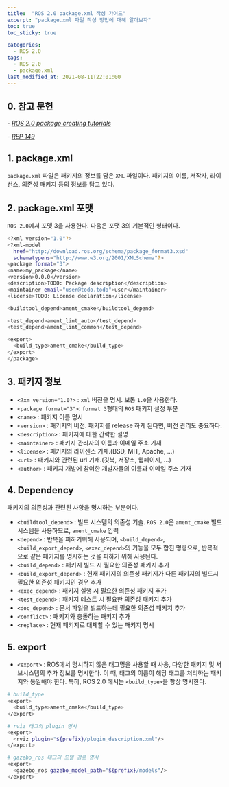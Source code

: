 ```yaml
---
title:  "ROS 2.0 package.xml 작성 가이드"
excerpt: "package.xml 파일 작성 방법에 대해 알아보자"
toc: true
toc_sticky: true

categories:
  - ROS 2.0
tags:
  - ROS 2.0
  - package.xml
last_modified_at: 2021-08-11T22:01:00
---
```


## 0. 참고 문헌
*- [ROS 2.0 package creating tutorials](https://docs.ros.org/en/foxy/Tutorials/Creating-Your-First-ROS2-Package.html)*

*- [REP 149](https://www.ros.org/reps/rep-0149.html)*


## 1. package.xml
`package.xml` 파일은 패키지의 정보를 담은 `XML` 파일이다. 패키지의 이름, 저작자, 라이선스, 의존성 패키지 등의 정보를 담고 있다.

## 2. package.xml 포맷
`ROS 2.0`에서 포맷 3을 사용한다. 다음은 포맷 3의 기본적인 형태이다.

```bash
<?xml version="1.0"?>
<?xml-model
  href="http://download.ros.org/schema/package_format3.xsd"
  schematypens="http://www.w3.org/2001/XMLSchema"?>
<package format="3">
<name>my_package</name>
<version>0.0.0</version>
<description>TODO: Package description</description>
<maintainer email="user@todo.todo">user</maintainer>
<license>TODO: License declaration</license>

<buildtool_depend>ament_cmake</buildtool_depend>

<test_depend>ament_lint_auto</test_depend>
<test_depend>ament_lint_common</test_depend>

<export>
  <build_type>ament_cmake</build_type>
</export>
</package>
```

## 3. 패키지 정보
* `<?xm version="1.0?>` : `xml` 버전을 명시. 보통 `1.0`을 사용한다.
* `<package format="3">`: `format 3`형태의 `ROS` 패키지 설정 부분
* `<name>` : 패키지 이름 명시
* `<version>` : 패키지의 버전. 패키지를 release 하게 된다면, 버전 관리도 중요하다.
* `<description>` : 패키지에 대한 간략한 설명
* `<maintainer>` : 패키지 관리자의 이름과 이메일 주소 기재
* `<license>` : 패키지의 라이센스 기재.(BSD, MIT, Apache, ...)
* `<url>` : 패키지와 관련된 url 기재.(깃북, 저장소, 웹페이지, ...)
* `<author>` : 패키지 개발에 참여한 개발자들의 이름과 이메일 주소 기재

## 4. Dependency
패키지의 의존성과 관련된 사항을 명시하는 부분이다.

* `<buildtool_depend>` : 빌드 시스템의 의존성 기술. `ROS 2.0`은 `ament_cmake` 빌드 시스템을 사용하므로, `ament_cmake` 입력
* `<depend>` : 반복을 피하기위해 사용되며, `<build_depend>`, `<build_export_depend>`, `<exec_depend>`의 기능을 모두 합친 명령으로, 반복적으로 같은 패키지를 명시하는 것을 피하기 위해 사용된다.
* `<build_depend>` : 패키지 빌드 시 필요한 의존성 패키지 추가
* `<build_export_depend>` : 현재 패키지의 의존성 패키지가 다른 패키지의 빌드시 필요한 의존성 패키지인 경우 추가
* `<exec_depend>` : 패키지 실행 시 필요한 의존성 패키지 추가
* `<test_depend>` : 패키지 테스트 시 필요한 의존성 패키지 추가
* `<doc_depend>` : 문서 파일을 빌드하는데 필요한 의존성 패키지 추가
* `<conflict>` : 패키지와 충돌하는 패키지 추가
* `<replace>` : 현재 패키지로 대체할 수 있는 패키지 명시

## 5. export
* `<export>` : ROS에서 명시하지 않은 태그명을 사용할 때 사용, 다양한 패키지 및 서브시스템의 추가 정보를 명시한다. 이 때, 태그의 이름이 해당 태그를 처리하는 패키지와 동일해야 한다. 특히, ROS 2.0 에서는 `<build_type>`을 항상 명시한다.

```bash
# build_type
<export>
  <build_type>ament_cmake</build_type>
</export>

# rviz 태그의 plugin 명시
<export>
  <rviz plugin="${prefix}/plugin_description.xml"/>
</export>

# gazebo_ros 태그의 모델 경로 명시
<export>
  <gazebo_ros gazebo_model_path="${prefix}/models"/>
</export>
```